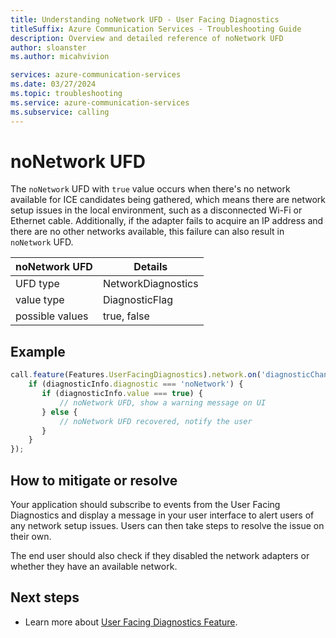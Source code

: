 ```yaml
---
title: Understanding noNetwork UFD - User Facing Diagnostics
titleSuffix: Azure Communication Services - Troubleshooting Guide
description: Overview and detailed reference of noNetwork UFD
author: sloanster
ms.author: micahvivion

services: azure-communication-services
ms.date: 03/27/2024
ms.topic: troubleshooting
ms.service: azure-communication-services
ms.subservice: calling
---
```


# noNetwork UFD
The `noNetwork` UFD with `true` value occurs when there's no network available for ICE candidates being gathered, which means there are network setup issues in the local environment, such as a disconnected Wi-Fi or Ethernet cable.
Additionally, if the adapter fails to acquire an IP address and there are no other networks available, this failure can also result in `noNetwork` UFD.

| noNetwork UFD        | Details                 |
| ---------------------|------------------------|
| UFD type             | NetworkDiagnostics     |
| value type           | DiagnosticFlag         |
| possible values      | true, false            |

## Example
```typescript
call.feature(Features.UserFacingDiagnostics).network.on('diagnosticChanged', (diagnosticInfo) => {
    if (diagnosticInfo.diagnostic === 'noNetwork') {
       if (diagnosticInfo.value === true) {
           // noNetwork UFD, show a warning message on UI
       } else {
           // noNetwork UFD recovered, notify the user
       }
    }
});
```
## How to mitigate or resolve
Your application should subscribe to events from the User Facing Diagnostics and display a message in your user interface to alert users of any network setup issues.
Users can then take steps to resolve the issue on their own.

The end user should also check if they disabled the network adapters or whether they have an available network.

## Next steps
* Learn more about [User Facing Diagnostics Feature](../../../../../concepts/voice-video-calling/user-facing-diagnostics.md).

